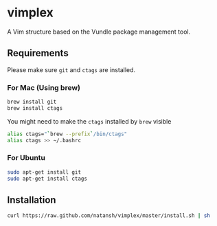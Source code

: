 vimplex
=======

A Vim structure based on the Vundle package management tool.

## Requirements
Please make sure `git` and `ctags` are installed.

### For Mac (Using brew)
```bash
brew install git
brew install ctags
```

You might need to make the `ctags` installed by `brew` visible
```bash
alias ctags="`brew --prefix`/bin/ctags"
alias ctags >> ~/.bashrc
```

### For Ubuntu
```bash
sudo apt-get install git
sudo apt-get install ctags
```

## Installation

```bash
curl https://raw.github.com/natansh/vimplex/master/install.sh | sh
```
